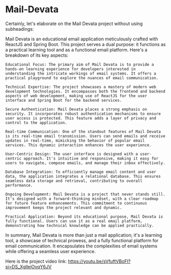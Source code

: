 # Mail-Devata

Certainly, let's elaborate on the Mail Devata project without using subheadings:

Mail Devata is an educational email application meticulously crafted with ReactJS and Spring Boot. This project serves a dual purpose: it functions as a practical learning tool and as a functional email platform. Here's a breakdown of its key aspects:

    Educational Focus: The primary aim of Mail Devata is to provide a hands-on learning experience for developers interested in understanding the intricate workings of email systems. It offers a practical playground to explore the nuances of email communication.

    Technical Expertise: The project showcases a mastery of modern web development technologies. It encompasses both the frontend and backend aspects of web development, making use of ReactJS for the user interface and Spring Boot for the backend services.

    Secure Authentication: Mail Devata places a strong emphasis on security. It incorporates robust authentication mechanisms to ensure user access is protected. This feature adds a layer of privacy and control to the application.

    Real-time Communication: One of the standout features of Mail Devata is its real-time email transmission. Users can send emails and receive updates in real-time, mimicking the behavior of popular email services. This dynamic interaction enhances the user experience.

    User-Centric Design: The user interface is designed with a user-centric approach. It's intuitive and responsive, making it easy for users to navigate, compose emails, and manage their inbox effectively.

    Database Integration: To efficiently manage email content and user data, the application integrates a relational database. This ensures seamless data storage and retrieval, contributing to overall performance.

    Ongoing Development: Mail Devata is a project that never stands still. It's designed with a forward-thinking mindset, with a clear roadmap for future feature enhancements. This commitment to continuous improvement keeps the project relevant and dynamic.

    Practical Application: Beyond its educational purpose, Mail Devata is fully functional. Users can use it as a real email platform, demonstrating how technical knowledge can be applied practically.

In summary, Mail Devata is more than just a mail application; it's a learning tool, a showcase of technical prowess, and a fully functional platform for email communication. It encapsulates the complexities of email systems while offering a seamless user experience.


Here is the project video link: https://youtu.be/sVfuftVBoFI?si=DS_XgllejOvqY6JV
